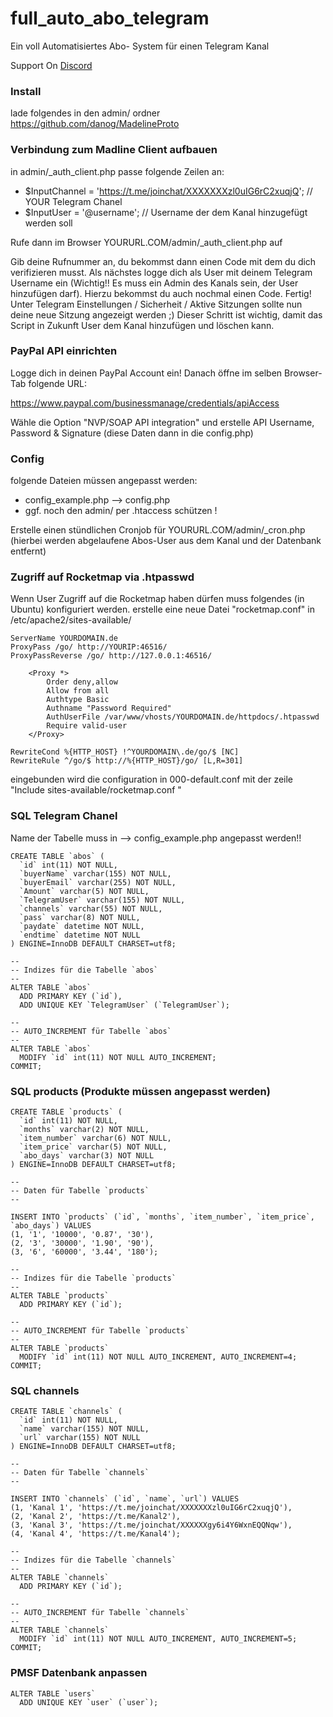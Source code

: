 # full_auto_abo_telegram
Ein voll Automatisiertes Abo- System für einen Telegram Kanal

Support On <a href="https://discord.gg/jsvX9pz">Discord</a>

### Install

lade folgendes in den admin/ ordner
https://github.com/danog/MadelineProto

### Verbindung zum Madline Client aufbauen

in admin/_auth_client.php passe folgende Zeilen an:

* $InputChannel = 'https://t.me/joinchat/XXXXXXXzl0uIG6rC2xuqjQ';	// YOUR Telegram Chanel
* $InputUser = '@username'; // Username der dem Kanal hinzugefügt werden soll

Rufe dann im Browser YOURURL.COM/admin/_auth_client.php auf

Gib deine Rufnummer an, du bekommst dann einen Code mit dem du dich verifizieren musst. Als nächstes logge dich als User mit deinem Telegram Username ein (Wichtig!! Es muss ein Admin des Kanals sein, der User hinzufügen darf). Hierzu bekommst du auch nochmal einen Code. Fertig! Unter Telegram Einstellungen / Sicherheit / Aktive Sitzungen sollte nun deine neue Sitzung angezeigt werden ;) Dieser Schritt ist wichtig, damit das Script in Zukunft User dem Kanal hinzufügen und löschen kann.

### PayPal API einrichten
Logge dich in deinen PayPal Account ein! Danach öffne im selben Browser-Tab folgende URL:

https://www.paypal.com/businessmanage/credentials/apiAccess

Wähle die Option "NVP/SOAP API integration" und erstelle API Username, Password & Signature (diese Daten dann in die config.php)

### Config
folgende Dateien müssen angepasst werden:

* config_example.php		--> config.php
* ggf. noch den admin/ per .htaccess schützen !

Erstelle einen stündlichen Cronjob für YOURURL.COM/admin/_cron.php (hierbei werden abgelaufene Abos-User aus dem Kanal und der Datenbank entfernt)

### Zugriff auf Rocketmap via .htpasswd

Wenn User Zugriff auf die Rocketmap haben dürfen muss folgendes (in Ubuntu) konfiguriert werden. 
erstelle eine neue Datei "rocketmap.conf" in /etc/apache2/sites-available/

```
ServerName YOURDOMAIN.de
ProxyPass /go/ http://YOURIP:46516/
ProxyPassReverse /go/ http://127.0.0.1:46516/

    <Proxy *>
        Order deny,allow
        Allow from all
        Authtype Basic
        Authname "Password Required"
        AuthUserFile /var/www/vhosts/YOURDOMAIN.de/httpdocs/.htpasswd
        Require valid-user
    </Proxy>

RewriteCond %{HTTP_HOST} !^YOURDOMAIN\.de/go/$ [NC]
RewriteRule ^/go/$ http://%{HTTP_HOST}/go/ [L,R=301]
```

eingebunden wird die configuration in 000-default.conf mit der zeile "Include sites-available/rocketmap.conf
"


### SQL Telegram Chanel
Name der Tabelle muss in --> config_example.php angepasst werden!!


```
CREATE TABLE `abos` (
  `id` int(11) NOT NULL,
  `buyerName` varchar(155) NOT NULL,
  `buyerEmail` varchar(255) NOT NULL,
  `Amount` varchar(5) NOT NULL,
  `TelegramUser` varchar(155) NOT NULL,
  `channels` varchar(55) NOT NULL,
  `pass` varchar(8) NOT NULL,
  `paydate` datetime NOT NULL,
  `endtime` datetime NOT NULL
) ENGINE=InnoDB DEFAULT CHARSET=utf8;

--
-- Indizes für die Tabelle `abos`
--
ALTER TABLE `abos`
  ADD PRIMARY KEY (`id`),
  ADD UNIQUE KEY `TelegramUser` (`TelegramUser`);

--
-- AUTO_INCREMENT für Tabelle `abos`
--
ALTER TABLE `abos`
  MODIFY `id` int(11) NOT NULL AUTO_INCREMENT;
COMMIT;
```
### SQL products (Produkte müssen angepasst werden)

```
CREATE TABLE `products` (
  `id` int(11) NOT NULL,
  `months` varchar(2) NOT NULL,
  `item_number` varchar(6) NOT NULL,
  `item_price` varchar(5) NOT NULL,
  `abo_days` varchar(3) NOT NULL
) ENGINE=InnoDB DEFAULT CHARSET=utf8;

--
-- Daten für Tabelle `products`
--

INSERT INTO `products` (`id`, `months`, `item_number`, `item_price`, `abo_days`) VALUES
(1, '1', '10000', '0.87', '30'),
(2, '3', '30000', '1.90', '90'),
(3, '6', '60000', '3.44', '180');

--
-- Indizes für die Tabelle `products`
--
ALTER TABLE `products`
  ADD PRIMARY KEY (`id`);

--
-- AUTO_INCREMENT für Tabelle `products`
--
ALTER TABLE `products`
  MODIFY `id` int(11) NOT NULL AUTO_INCREMENT, AUTO_INCREMENT=4;
COMMIT;
```
### SQL channels

```
CREATE TABLE `channels` (
  `id` int(11) NOT NULL,
  `name` varchar(155) NOT NULL,
  `url` varchar(155) NOT NULL
) ENGINE=InnoDB DEFAULT CHARSET=utf8;

--
-- Daten für Tabelle `channels`
--

INSERT INTO `channels` (`id`, `name`, `url`) VALUES
(1, 'Kanal 1', 'https://t.me/joinchat/XXXXXXXzl0uIG6rC2xuqjQ'),
(2, 'Kanal 2', 'https://t.me/Kanal2'),
(3, 'Kanal 3', 'https://t.me/joinchat/XXXXXXgy6i4Y6WxnEQQNqw'),
(4, 'Kanal 4', 'https://t.me/Kanal4');

--
-- Indizes für die Tabelle `channels`
--
ALTER TABLE `channels`
  ADD PRIMARY KEY (`id`);

--
-- AUTO_INCREMENT für Tabelle `channels`
--
ALTER TABLE `channels`
  MODIFY `id` int(11) NOT NULL AUTO_INCREMENT, AUTO_INCREMENT=5;
COMMIT;
```
### PMSF Datenbank anpassen

```
ALTER TABLE `users`
  ADD UNIQUE KEY `user` (`user`);
